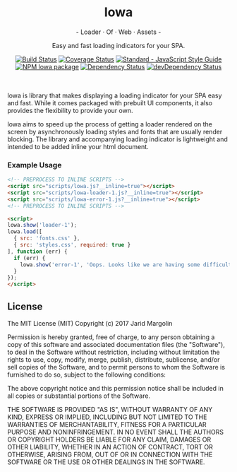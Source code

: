 <h1 align="center">lowa</h1>
<div align="center">
  <p>- Loader · Of · Web · Assets -</p>
  <p>Easy and fast loading indicators for your SPA.</p>
  <div>
  <a href="https://travis-ci.org/jaridmargolin/lowa"><img src="https://travis-ci.org/jaridmargolin/lowa.svg?branch=master" alt="Build Status"></a>
  <a href="https://coveralls.io/github/jaridmargolin/lowa?branch=master"><img src="https://coveralls.io/repos/github/jaridmargolin/lowa/badge.svg?branch=master" alt="Coverage Status"></a>
  <a href="http://standardjs.com/"><img src="https://img.shields.io/badge/code%20style-standard-brightgreen.svg" alt="Standard - JavaScript Style Guide"></a>
  </div>
  <div>
  <a href="https://npmjs.org/package/lowa"><img src="https://img.shields.io/npm/v/lowa.svg" alt="NPM lowa package"></a>
  <a href="https://david-dm.org/jaridmargolin/lowa"><img src="https://david-dm.org/jaridmargolin/lowa.svg" alt="Dependency Status"></a>
  <a href="https://david-dm.org/jaridmargolin/lowa#info=devDependencies"><img src="https://david-dm.org/jaridmargolin/lowa/dev-status.svg" alt="devDependency Status"></a>
  </div> 
</div>
<br>

lowa is library that makes displaying a loading indicator for your SPA easy and fast. While it comes packaged with prebuilt UI components, it also provides the flexibility to provide your own.

lowa aims to speed up the process of getting a loader rendered on the screen by asynchronously loading styles and fonts that are usually render blocking. The library and accompanying loading indicator is lightweight and intended to be added inline your html document.

### Example Usage

```html
<!-- PREPROCESS TO INLINE SCRIPTS -->
<script src="scripts/lowa.js?__inline=true"></script>
<script src="scripts/lowa-loader-1.js?__inline=true"></script>
<script src="scripts/lowa-error-1.js?__inline=true"></script>
<!-- PREPROCESS TO INLINE SCRIPTS -->

<script>
lowa.show('loader-1');
lowa.load([
  { src: 'fonts.css' },
  { src: 'styles.css', required: true }
], function (err) {
  if (err) {
    lowa.show('error-1', 'Oops. Looks like we are having some difficulties loading the page. Please try again.');
  }
});
</script>
```


## License

The MIT License (MIT) Copyright (c) 2017 Jarid Margolin

Permission is hereby granted, free of charge, to any person obtaining a copy of this software and associated documentation files (the "Software"), to deal in the Software without restriction, including without limitation the rights to use, copy, modify, merge, publish, distribute, sublicense, and/or sell copies of the Software, and to permit persons to whom the Software is furnished to do so, subject to the following conditions:

The above copyright notice and this permission notice shall be included in all copies or substantial portions of the Software.

THE SOFTWARE IS PROVIDED "AS IS", WITHOUT WARRANTY OF ANY KIND, EXPRESS OR IMPLIED, INCLUDING BUT NOT LIMITED TO THE WARRANTIES OF MERCHANTABILITY, FITNESS FOR A PARTICULAR PURPOSE AND NONINFRINGEMENT. IN NO EVENT SHALL THE AUTHORS OR COPYRIGHT HOLDERS BE LIABLE FOR ANY CLAIM, DAMAGES OR OTHER LIABILITY, WHETHER IN AN ACTION OF CONTRACT, TORT OR OTHERWISE, ARISING FROM, OUT OF OR IN CONNECTION WITH THE SOFTWARE OR THE USE OR OTHER DEALINGS IN THE SOFTWARE.
